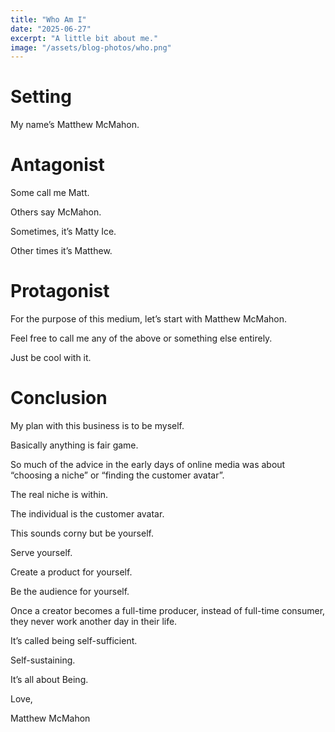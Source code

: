 ```yaml
---
title: "Who Am I"
date: "2025-06-27"
excerpt: "A little bit about me."
image: "/assets/blog-photos/who.png"
---
```


# Setting
My name’s Matthew McMahon. 

# Antagonist
Some call me Matt. 

Others say McMahon. 

Sometimes, it’s Matty Ice. 

Other times it’s Matthew.

# Protagonist
For the purpose of this medium, let’s start with Matthew McMahon.

Feel free to call me any of the above or something else entirely. 

Just be cool with it.

# Conclusion
My plan with this business is to be myself.

Basically anything is fair game.

So much of the advice in the early days of online media was about “choosing a niche” or “finding the customer avatar”.

The real niche is within. 

The individual is the customer avatar.

This sounds corny but be yourself.

Serve yourself.

Create a product for yourself.

Be the audience for yourself.

Once a creator becomes a full-time producer, instead of full-time consumer, they never work another day in their life.

It’s called being self-sufficient.

Self-sustaining.

It’s all about Being.

Love,

Matthew McMahon
